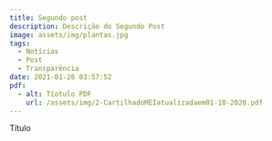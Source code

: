 ```yaml
---
title: Segundo post
description: Descrição do Segundo Post
image: assets/img/plantas.jpg
tags:
  - Notícias
  - Post
  - Transparência
date: 2021-01-26 03:57:52
pdf:
  - alt: Tíotulo PDF
    url: /assets/img/2-CartilhadoMEIatualizadaem01-10-2020.pdf
---
```

Título